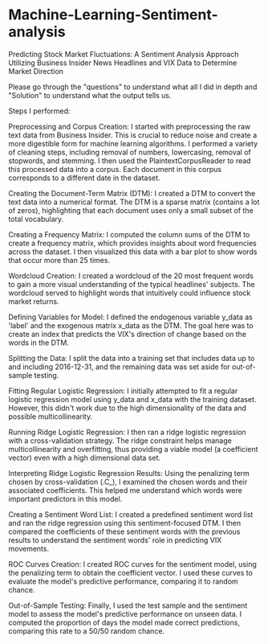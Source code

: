 # Machine-Learning-Sentiment-analysis
Predicting Stock Market Fluctuations: A Sentiment Analysis Approach Utilizing Business Insider News Headlines and VIX Data to Determine Market Direction

Please go through the "questions" to understand what all I did in depth and "Solution" to understand what the output tells us.

Steps I performed:

Preprocessing and Corpus Creation: I started with preprocessing the raw text data from Business Insider. This is crucial to reduce noise and create a more digestible form for machine learning algorithms. I performed a variety of cleaning steps, including removal of numbers, lowercasing, removal of stopwords, and stemming. I then used the PlaintextCorpusReader to read this processed data into a corpus. Each document in this corpus corresponds to a different date in the dataset.

Creating the Document-Term Matrix (DTM): I created a DTM to convert the text data into a numerical format. The DTM is a sparse matrix (contains a lot of zeros), highlighting that each document uses only a small subset of the total vocabulary.

Creating a Frequency Matrix: I computed the column sums of the DTM to create a frequency matrix, which provides insights about word frequencies across the dataset. I then visualized this data with a bar plot to show words that occur more than 25 times.

Wordcloud Creation: I created a wordcloud of the 20 most frequent words to gain a more visual understanding of the typical headlines' subjects. The wordcloud served to highlight words that intuitively could influence stock market returns.

Defining Variables for Model: I defined the endogenous variable y_data as 'label' and the exogenous matrix x_data as the DTM. The goal here was to create an index that predicts the VIX's direction of change based on the words in the DTM.

Splitting the Data: I split the data into a training set that includes data up to and including 2016-12-31, and the remaining data was set aside for out-of-sample testing.

Fitting Regular Logistic Regression: I initially attempted to fit a regular logistic regression model using y_data and x_data with the training dataset. However, this didn't work due to the high dimensionality of the data and possible multicollinearity.

Running Ridge Logistic Regression: I then ran a ridge logistic regression with a cross-validation strategy. The ridge constraint helps manage multicollinearity and overfitting, thus providing a viable model (a coefficient vector) even with a high dimensional data set.

Interpreting Ridge Logistic Regression Results: Using the penalizing term chosen by cross-validation (.C_), I examined the chosen words and their associated coefficients. This helped me understand which words were important predictors in this model.

Creating a Sentiment Word List: I created a predefined sentiment word list and ran the ridge regression using this sentiment-focused DTM. I then compared the coefficients of these sentiment words with the previous results to understand the sentiment words' role in predicting VIX movements.

ROC Curves Creation: I created ROC curves for the sentiment model, using the penalizing term to obtain the coefficient vector. I used these curves to evaluate the model's predictive performance, comparing it to random chance.

Out-of-Sample Testing: Finally, I used the test sample and the sentiment model to assess the model's predictive performance on unseen data. I computed the proportion of days the model made correct predictions, comparing this rate to a 50/50 random chance.
